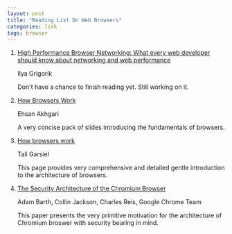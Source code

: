 ```yaml
---
layout: post
title: "Reading List On Web Browsers"
categories: link
tags: browser
---
```


1. [High Performance Browser Networking: What every web developer should know about networking and web performance](http://astore.amazon.com/possiboutpos-20/detail/1449344763)

   Ilya Grigorik

   Don't have a chance to finish reading yet. Still working on it.

2. [How Browsers Work](http://ehsan.github.io/how-browsers-work/#1)

   Ehsan Akhgari

   A very concise pack of slides introducing the fundamentals of browsers.

3. [How browsers work](http://taligarsiel.com/Projects/howbrowserswork1.htm)

   Tali Garsiel

   This page provides very comprehensive and detailed gentle introduction to the architecture of browsers.

4. [The Security Architecture of the Chromium Browser](http://seclab.stanford.edu/websec/chromium/chromium-security-architecture.pdf)

   Adam Barth, Collin Jackson, Charles Reis, Google Chrome Team

   This paper presents the very primitive motivation for the architecture of Chromium broswer with security bearing in mind.